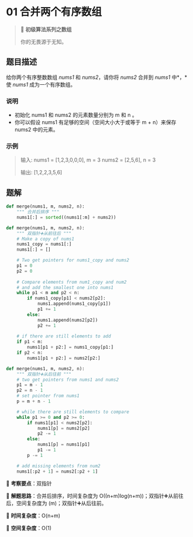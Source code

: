 # 01 合并两个有序数组

> 🌈 **初级算法系列之数组**
>
> 你的无畏源于无知。

## 题目描述

给你两个有序整数数组 *nums1* 和 *nums2*，请你将 *nums2* 合并到 *nums1* 中*，*使 *nums1* 成为一个有序数组。

### 说明

- 初始化 nums1 和 nums2 的元素数量分别为 m 和 n 。
- 你可以假设 nums1 有足够的空间（空间大小大于或等于 m + n）来保存 nums2 中的元素。

### 示例

> 输入:
> nums1 = [1,2,3,0,0,0], m = 3
> nums2 = [2,5,6],       n = 3
>
> 输出: [1,2,2,3,5,6]

## 题解

```python
def merge(nums1, m, nums2, n):
    """ 合并后排序 """
    nums1[:] = sorted((nums1[:m] + nums2))
```

```python
def merge(nums1, m, nums2, n):
    """ 双指针➕从前往后 """
    # Make a copy of nums1
    nums1_copy = nums1[:]
    nums1[:] = []

    # Two get pointers for nums1_copy and nums2
    p1 = 0
    p2 = 0
    
    # Compare elements from num1_copy and num2 
    # and add the smallest one into nums1
    while p1 < m and p2 < n:
        if nums1_copy[p1] < nums2[p2]:
            nums1.append(nums1_copy[p1])
            p1 += 1
        else:
            nums1.append(nums2[p2])
            p2 += 1
            
    # if there are still elements to add
    if p1 < m:
        nums1[p1 + p2:] = nums1_copy[p1:]
    if p2 < n:
        nums1[p1 + p2:] = nums2[p2:]
```

```python
def merge(nums1, m, nums2, n):
    """ 双指针➕从后往前 """
    # two get pointers from nums1 and nums2
    p1 = m - 1
    p2 = n - 1
    # set pointer from nums1
    p = m + n - 1

    # while there are still elements to compare
    while p1 >= 0 and p2 >= 0:
        if nums1[p1] < nums2[p2]:
            nums1[p] = nums2[p2]
            p2 -= 1
        else:
            nums1[p] = nums1[p1]
            p1 -= 1
        p -= 1

    # add missing elements from num2
    nums1[:p2 + 1] = nums2[:p2 + 1]
```

🍥 **考察要点**：双指针

🍬 **解题思路**：合并后排序，时间复杂度为 O((n+m)log(n+m))；双指针➕从前往后，空间复杂度为 (m)；双指针➕从后往前。

🍉 **时间复杂度**：O(n+m)

🍭 **空间复杂度**：O(1)
